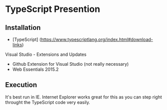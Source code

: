 ﻿TypeScript Presention
=============================

Installation
----------------------
* [TypeScript] (https://www.typescriptlang.org/index.html#download-links)

Visual Studio - Extensions and Updates

* Github Extension for Visual Studio (not really necessary)
* Web Essentials 2015.2

Execution
-----------------------
It's best run in IE. Internet Explorer works great for this as you can step right throught the TypeScript code very easily.



